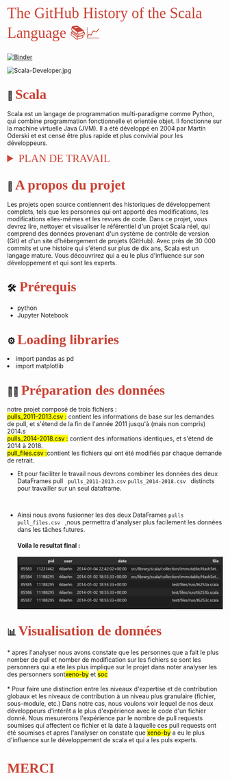 
<span style="color:#CB4335;font-family:serif; font-size:35px;">The GitHub History of the Scala Language 📚📈 <span>


[![Binder](https://mybinder.org/badge_logo.svg)](https://mybinder.org/v2/gh/rania-slimene/project_Analyse/HEAD)

![Scala-Developer.jpg](https://cdn.educba.com/academy/wp-content/uploads/2021/01/Scala-Developer.jpg)


  ## :eyes: <span style="color:#CB4335;font-family:serif; font-size:32px;">Scala
</span> 
<p>Scala est un langage de programmation multi-paradigme comme Python, qui combine programmation fonctionnelle et orientée objet. Il fonctionne sur la machine virtuelle Java (JVM). Il a été développé en 2004 par Martin Oderski et est censé être plus rapide et plus convivial pour les développeurs.</p>


<!-- TABLE OF CONTENTS -->
<details>
  <summary style="color:#CB4335;font-family:serif; font-size:25px;">PLAN DE TRAVAIL</summary>
  <ol>
    <li>
      <a href="#about-the-project">Données du dépôt de projets réels de Scala</a>
    </li>
     <li>
      <a href="#about-the-project"> Préparation et nettoyage des données</a>
    </li>
     <li>
      <a href="#getting-started">Fusionner les DataFrames</a>
      <ul> </ul>
    </li>
    <li>
      <a href="#getting-started">Le projet est-il encore activement maintenu</a>
    </li>
    <li>
      <a href="#getting-started">Y a-t-il de la camaraderie dans le projet ?</a>
    </li>
     <li>
      <a href="#getting-started">Quels sont les fichiers qui ont été modifiés dans les dix dernières pull requests ?</a>
    </li>
    <li>
      <a href="#getting-started">Qui a fait le plus de pull requests sur un fichier donné ?</a>
    </li>
     <li>
      <a href="#getting-started"> Qui a fait le plus de pull requests sur un fichier donné ?</a>
    </li>
     <li>
      <a href="#getting-started">  Les pull requests de deux développeurs particuliers</a>
    </li>
     <li>
      <a href="#getting-started"> Visualiser les contributions de chaque développeur</a>
    </li>
    

</details>

<!-- ABOUT THE PROJECT -->
## :star2: <span style="color:#CB4335;font-family:serif; font-size:32px;"> A propos du projet
</span>
Les projets open source contiennent des historiques de développement complets, tels que les personnes qui ont apporté des modifications, les modifications elles-mêmes et les revues de code. Dans ce projet, vous devrez lire, nettoyer et visualiser le référentiel d'un projet Scala réel, qui comprend des données provenant d'un système de contrôle de version (Git) et d'un site d'hébergement de projets (GitHub). Avec près de 30 000 commits et une histoire qui s'étend sur plus de dix ans, Scala est un langage mature. Vous découvrirez qui a eu le plus d'influence sur son développement et qui sont les experts.

## :hammer_and_wrench:<span style="color:#CB4335;font-family:serif; font-size:32px;"> Prérequis
</span>
 
  * python
  * Jupyter Notebook

## :gear: <span style="color:#CB4335;font-family:serif; font-size:32px;"> Loading libraries 
</span>

<li> import pandas as pd</li>
<li> import matplotlib </li>

## 👩‍🏫 <span style="color:#CB4335;font-family:serif; font-size:32px;">Préparation des données
</span>

<p>notre projet composé de trois fichiers :<br/><mark>pulls_2011-2013.csv :</mark> contient les informations de base sur les demandes de pull, et s'étend de la fin de l'année 2011 jusqu'à (mais non compris) 
2014.s <br/>
<mark>pulls_2014-2018.csv :</mark> contient des informations identiques, et s'étend de 2014 à 2018.<br/>
<mark>pull_files.csv :</mark>contient les fichiers qui ont été modifiés par chaque demande de retrait.</p>

*  Et pour faciliter le travail nous devrons combiner les données des deux DataFrames pull  <code> pulls_2011-2013.csv</code> <code>pulls_2014-2018.csv </code> distincts pour travailler sur un seul dataframe.
</br>

* Ainsi nous avons fusionner  les des deux DataFrames  <code>pulls</code> <code>pull_files.csv </code> ,nous permettra d'analyser plus facilement les données dans les tâches futures.
  ####  Voila le resultat final : 
  <img src='data.PNG'/>


##  📊 <span style="color:#CB4335;font-family:serif; font-size:32px;"> Visualisation de données
</span>
* apres l'analyser nous avons constate que les personnes que a fait le plus nomber de pull et nomber de modification sur les fichiers se sont les personners qui a ete les plus implique sur le projet dans noter analyser  les des personners sont<mark>xeno-by</mark> et <mark>soc</mark> <br/>
  <br/>
* Pour faire une distinction entre les niveaux d'expertise et de contribution globaux et les niveaux de contribution à un niveau plus granulaire (fichier, sous-module, etc.) Dans notre cas, nous voulons voir lequel de nos deux développeurs d'intérêt a le plus d'expérience avec le code d'un fichier donné. Nous mesurerons l'expérience par le nombre de pull requests soumises qui affectent ce fichier et la date à laquelle ces pull requests ont été soumises
et apres l'analyser on constate que <mark>xeno-by</mark> a eu le plus d'influence sur le  développement de scala et qui a  les puls experts.


 # <span style="color:#CB4335;font-family:serif; font-size:32px;"> MERCI  🥰
</span>